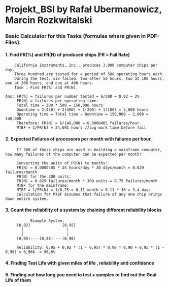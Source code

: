 # Projekt_BSI by Rafał Ubermanowicz, Marcin Rozkwitalski

### Basic Calculator for this Tasks (formulas where given in PDF-Files):

#### 1. Find FR(%) and FR(N) of produced chips (FR = Fail Rate)
        California Instruments, Inc., produces 3,000 computer chips per day.
        Three hundred are tested for a period of 500 operating hours each.
        During the test, six failed: two after 50 hours, two at 100 hours, one at 300 hours, and one at 400 hours.
        Task : Find FR(%) and FR(N).

    Ans: FR(%) = failures per number tested = 6/300 = 0.02 = 2%
         FR(N) = failures per operating time:
         Total time = 300 * 500 = 150,000 hours
         Downtime = 2(450) + 2(400) + 1(200) + 1(100) = 2,000 hours
         Operating time = Total time – Downtime = 150,000 – 2,000 = 148,000
         Therefore: FR(N) = 6/148,000 = 0.0000405 failures/hour
         MTBF = 1/FR(N) = 24,691 hours //avg work time before fail
         
#### 2. Expected Failures of processors per month with failures per hour.
         If 300 of these chips are used in building a mainframe computer, how many failures of the computer can be expected per month?
         
         Converting the units of FR(N) to months:
         FR(N) = 0.0000405 * 24 hours/day * 30 days/month = 0.029 failures/month
         FR(N) for the 300 units:
         FR(N) = 0.029 failures/month * 300 units = 8.75 failures/month
         MTBF for the mainframe:
         MTBF = 1/FR(N) = 1/8.75 = 0.11 month = 0.11 * 30 = 3.4 days
         Calculation for MTBF assumes that failure of any one chip brings down entire system.
         
         
#### 3. Count the reliability of a system by chaining different reliability blocks
               Example System:
         [0,92]              [0,95]
           |                   |
           |                   |
         [0,95]----[0,98]----[0,90]
    
         Reliability: 0,95 + 0,92 * (1 - 0,95) * 0,98 * 0,90 + 0,95 * (1 - 0,90) = 0,966 -> 96,6%
    
    

#### 4. Finding Test Life with given miles of life , reliability and confidence
#### 5. Finding out how long you need to test x samples to find out the Goal Life of them







